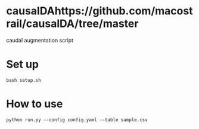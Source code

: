 # causalDAhttps://github.com/macostrail/causalDA/tree/master
caudal augmentation script

# Set up
```bash setup.sh```

# How to use
```python run.py --config config.yaml --table sample.csv```
